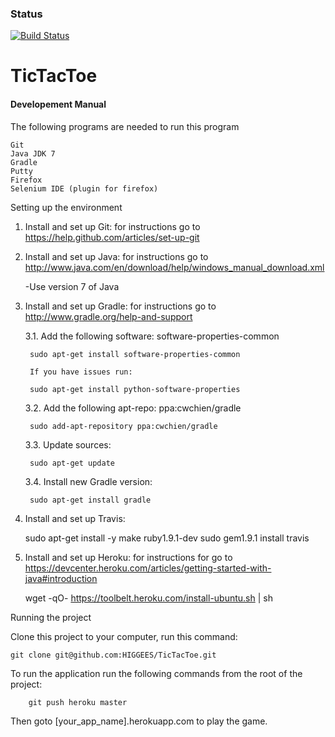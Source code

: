 ### Status
[![Build Status](https://travis-ci.org/HIGGEES/TicTacToe.svg)](https://travis-ci.org/HIGGEES/TicTacToe)

TicTacToe
=========
#### Developement Manual

The following programs are needed to run this program

	Git
	Java JDK 7
	Gradle
	Putty
	Firefox
	Selenium IDE (plugin for firefox)

Setting up the environment

1. Install and set up Git: for instructions go to https://help.github.com/articles/set-up-git

2. Install and set up Java: for instructions go to http://www.java.com/en/download/help/windows_manual_download.xml
	
	-Use version 7 of Java

3. Install and set up Gradle: for instructions go to http://www.gradle.org/help-and-support

	3.1. Add the following software: software-properties-common
	
		sudo apt-get install software-properties-common
		
		If you have issues run:
		
		sudo apt-get install python-software-properties

	3.2. Add the following apt-repo: ppa:cwchien/gradle
	
		sudo add-apt-repository ppa:cwchien/gradle

	3.3. Update sources:
	
		sudo apt-get update

	3.4. Install new Gradle version:
	
		sudo apt-get install gradle

4. Install and set up Travis:

	sudo apt-get install -y make ruby1.9.1-dev
	sudo gem1.9.1 install travis

5. Install and set up Heroku: for instructions for go to https://devcenter.heroku.com/articles/getting-started-with-java#introduction

	wget -qO- https://toolbelt.heroku.com/install-ubuntu.sh | sh



Running the project

Clone this project to your computer, run this command:

	git clone git@github.com:HIGGEES/TicTacToe.git

To run the application run the following commands from the root of the project:
        
        git push heroku master
        
Then goto [your_app_name].herokuapp.com to play the game.    

